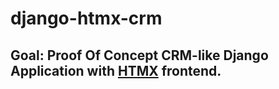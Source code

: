 # django-htmx-crm

## Goal: Proof Of Concept CRM-like Django Application with [HTMX](https://htmx.org/) frontend.
